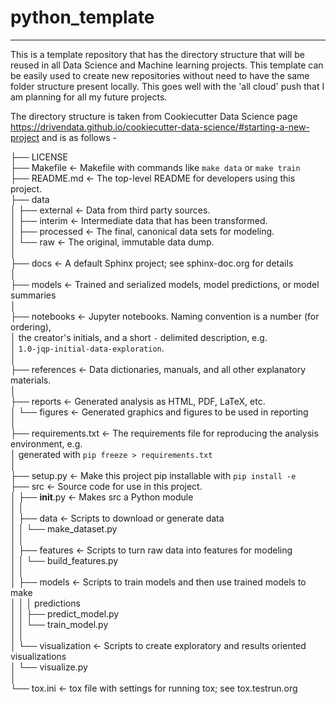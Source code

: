 # python_template
---
This is a template repository that has the directory structure that will be reused in all Data Science and Machine learning projects. This template can be easily used to create new repositories without need to have the same folder structure present locally. This goes well with the 'all cloud' push that I am planning for all my future projects.

The directory structure is taken from Cookiecutter Data Science page https://drivendata.github.io/cookiecutter-data-science/#starting-a-new-project and is as follows -

├── LICENSE  
├── Makefile           <- Makefile with commands like `make data` or `make train`  
├── README.md          <- The top-level README for developers using this project.  
├── data  
│   ├── external       <- Data from third party sources.  
│   ├── interim        <- Intermediate data that has been transformed.  
│   ├── processed      <- The final, canonical data sets for modeling.  
│   └── raw            <- The original, immutable data dump.  
│  
├── docs               <- A default Sphinx project; see sphinx-doc.org for details  
│  
├── models             <- Trained and serialized models, model predictions, or model summaries  
│  
├── notebooks          <- Jupyter notebooks. Naming convention is a number (for ordering),  
│                         the creator's initials, and a short `-` delimited description, e.g.  
│                         `1.0-jqp-initial-data-exploration`.  
│  
├── references         <- Data dictionaries, manuals, and all other explanatory materials.  
│  
├── reports            <- Generated analysis as HTML, PDF, LaTeX, etc.  
│   └── figures        <- Generated graphics and figures to be used in reporting  
│  
├── requirements.txt   <- The requirements file for reproducing the analysis environment, e.g.  
│                         generated with `pip freeze > requirements.txt`  
│  
├── setup.py           <- Make this project pip installable with `pip install -e`  
├── src                <- Source code for use in this project.  
│   ├── __init__.py    <- Makes src a Python module  
│   │  
│   ├── data           <- Scripts to download or generate data  
│   │   └── make_dataset.py  
│   │  
│   ├── features       <- Scripts to turn raw data into features for modeling  
│   │   └── build_features.py  
│   │  
│   ├── models         <- Scripts to train models and then use trained models to make  
│   │   │                 predictions  
│   │   ├── predict_model.py  
│   │   └── train_model.py  
│   │  
│   └── visualization  <- Scripts to create exploratory and results oriented visualizations  
│       └── visualize.py  
│  
└── tox.ini            <- tox file with settings for running tox; see tox.testrun.org  

